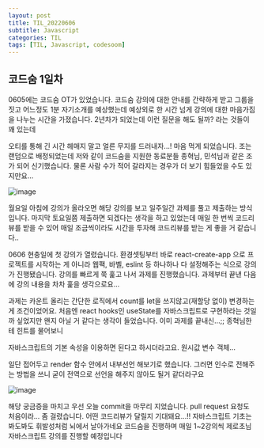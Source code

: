 ```yaml
---
layout: post
title: TIL_20220606
subtitle: Javascript
categories: TIL
tags: [TIL, Javascript, codesoom]
---
```


## 코드숨 1일차

0605에는 코드숨 OT가 있었습니다.
코드숨 강의에 대한 안내를 간략하게 받고 그룹을 짓고 어느정도 1분 자기소개를 예상했는데
예상외로 한 시간 넘게 강의에 대한 마음가짐을 나누는 시간을 가졌습니다.
2년차가 되었는데 이런 질문을 해도 될까? 라는 것들이 꽤 있는데

오티를 통해 긴 시간 헤매지 말고 얼른 무지를 드러내자...! 마음 먹게 되었습니다.
조는 랜덤으로 배정되었는데 저와 같이 코드숨을 지원한 동료분들 종혁님, 민석님과 같은 조가 되어 신기했습니다.
물론 사람 수가 적어 갈라지는 경우가 더 보기 힘들었을 수도 있지만요...

![image](https://user-images.githubusercontent.com/73337811/172170490-c7d3e00c-97ad-44cd-9f92-cdd9f66e3a80.png)


월요일 아침에 강의가 올라오면 해당 강의를 보고 일주일간 과제를 풀고 제출하는 방식입니다.
마지막 토요일쯤 제출하면 되겠다는 생각을 하고 있었는데 매일 한 번씩 코드리뷰를 받을 수 있어
매일 조금씩이라도 시간을 투자해 코드리뷰를 받는 게 좋을 거 같습니다..

0606 현충일에 첫 강의가 열렸습니다.
환경셋팅부터 바로 react-create-app 으로 프로젝트를 시작하는 게 아니라
웹팩, 바벨, eslint 등 하나하나 다 설정해주는 식으로 강의가 진행됐습니다.
강의를 빠르게 쭉 훑고 나서 과제를 진행했습니다. 과제부터 끝낸 다음에 강의 내용을 차차 훑을 생각으로요...

과제는 카운트 올리는 간단한 로직에서 count를 let을 쓰지않고(재할당 없이) 변경하는게 조건이었어요.
처음엔 react hooks인 useState를 자바스크립트로 구현하라는 것일까 싶었지만
왠지 아닐 거 같다는 생각이 들었습니다. 이미 과제를 끝내신...;; 종혁님한테 힌트를 물어보니

자바스크립트의 기본 속성을 이용하면 된다고 하시더라고요.
원시값 변수 객체...

일단 접어두고 render 함수 안에서 내부선언 해보기로 했습니다.
그러면 인수로 전해주는 방법을 쓰니 굳이 전역으로 선언을 해주지 않아도 될거 같더라구요


![image](https://user-images.githubusercontent.com/73337811/172171850-11cb93cc-d84b-4786-924a-dbca9c67bbc4.png)



해당 궁금증을 마치고 우선 오늘 commit을 마무리 지었습니다.
pull request 요청도 처음이라... 좀 걸렸습니다.
어떤 코드리뷰가 달릴지 기대돼요...!!
자바스크립트 기초는 봐도봐도 휘발성처럼 뇌에서 날아가네요
코드숨을 진행하며 매일 1~2강의씩 제로초님 자바스크립트 강의를 진행할 예정입니다

